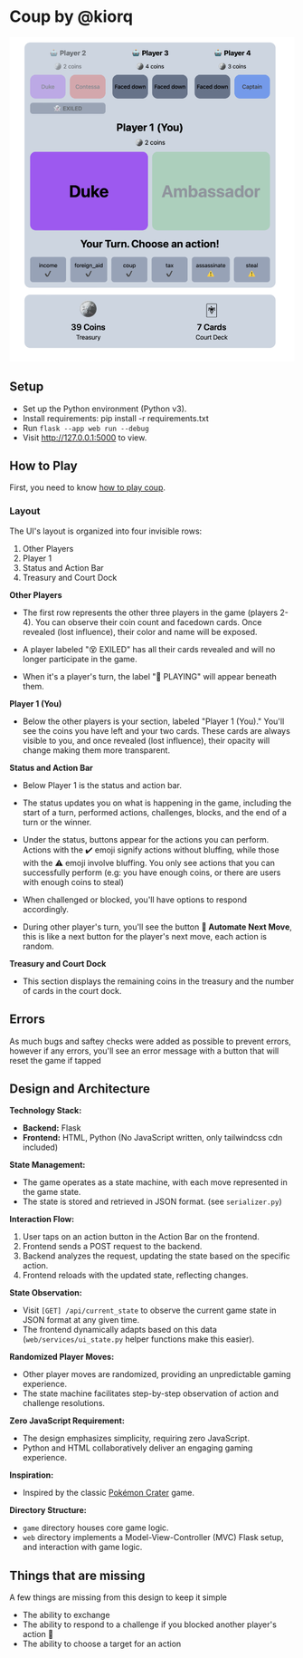 # Coup by @kiorq

![In game screenshot](/images/in-game-screenshot.png)

## Setup

- Set up the Python environment (Python v3).
- Install requirements: pip install -r requirements.txt
- Run `flask --app web run --debug`
- Visit http://127.0.0.1:5000 to view.

## How to Play

First, you need to know [how to play coup](https://www.ultraboardgames.com/coup/game-rules.php).

### Layout

The UI's layout is organized into four invisible rows:

1. Other Players
2. Player 1
3. Status and Action Bar
4. Treasury and Court Dock

**Other Players**

- The first row represents the other three players in the game (players 2-4). You can observe their coin count and facedown cards. Once revealed (lost influence), their color and name will be exposed.

- A player labeled "😵 EXILED" has all their cards revealed and will no longer participate in the game.

- When it's a player's turn, the label "🤖 PLAYING" will appear beneath them.

**Player 1 (You)**

- Below the other players is your section, labeled "Player 1 (You)." You'll see the coins you have left and your two cards. These cards are always visible to you, and once revealed (lost influence), their opacity will change making them more transparent.

**Status and Action Bar**

- Below Player 1 is the status and action bar.

- The status updates you on what is happening in the game, including the start of a turn, performed actions, challenges, blocks, and the end of a turn or the winner.

- Under the status, buttons appear for the actions you can perform. Actions with the ✔️ emoji signify actions without bluffing, while those with the ⚠️ emoji involve bluffing. You only see actions that you can successfully perform (e.g: you have enough coins, or there are users with enough coins to steal)

- When challenged or blocked, you'll have options to respond accordingly.

- During other player's turn, you'll see the button **🤖 Automate Next Move**, this is like a next button for the player's next move, each action is random.

**Treasury and Court Dock**

- This section displays the remaining coins in the treasury and the number of cards in the court dock.

## Errors

As much bugs and saftey checks were added as possible to prevent errors, however if any errors, you'll see an error message with a button that will reset the game if tapped

## Design and Architecture

**Technology Stack:**

- **Backend:** Flask
- **Frontend:** HTML, Python (No JavaScript written, only tailwindcss cdn included)

**State Management:**

- The game operates as a state machine, with each move represented in the game state.
- The state is stored and retrieved in JSON format. (see `serializer.py`)

**Interaction Flow:**

1. User taps on an action button in the Action Bar on the frontend.
2. Frontend sends a POST request to the backend.
3. Backend analyzes the request, updating the state based on the specific action.
4. Frontend reloads with the updated state, reflecting changes.

**State Observation:**

- Visit `[GET] /api/current_state` to observe the current game state in JSON format at any given time.
- The frontend dynamically adapts based on this data (`web/services/ui_state.py` helper functions make this easier).

**Randomized Player Moves:**

- Other player moves are randomized, providing an unpredictable gaming experience.
- The state machine facilitates step-by-step observation of action and challenge resolutions.

**Zero JavaScript Requirement:**

- The design emphasizes simplicity, requiring zero JavaScript.
- Python and HTML collaboratively deliver an engaging gaming experience.

**Inspiration:**

- Inspired by the classic [Pokémon Crater](https://pokemoncrater.fandom.com/wiki/Pokemon_Crater_Wiki) game.

**Directory Structure:**

- `game` directory houses core game logic.
- `web` directory implements a Model-View-Controller (MVC) Flask setup, and interaction with game logic.

## Things that are missing

A few things are missing from this design to keep it simple

- The ability to exchange
- The ability to respond to a challenge if you blocked another player's action 🤞
- The ability to choose a target for an action
